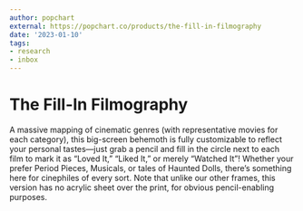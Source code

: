 ```yaml
---
author: popchart
external: https://popchart.co/products/the-fill-in-filmography
date: '2023-01-10'
tags:
- research
- inbox
---
```


# The Fill-In Filmography

A massive mapping of cinematic genres (with representative movies for each category), this big-screen behemoth is fully customizable to reflect your personal tastes—just grab a pencil and fill in the circle next to each film to mark it as “Loved It,” “Liked It,” or merely “Watched It”! Whether your prefer Period Pieces, Musicals, or tales of Haunted Dolls, there’s something here for cinephiles of every sort.
Note that unlike our other frames, this version has no acrylic sheet over the print, for obvious pencil-enabling purposes.
